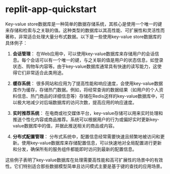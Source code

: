 # replit-app-quickstart

Key-value store数据库是一种简单的数据存储系统，其核心是使用一个唯一的键来存储和检索与之关联的值。这种类型的数据库以其高性能、可扩展性和灵活性而著称，非常适合处理大量分布式数据。以下是一些使用key-value store数据库的具体例子：

1. **会话管理**：
   在Web应用中，可以使用key-value数据库来存储用户的会话信息。每个会话可以有一个唯一的键，与之关联的值是用户的状态信息，如登录状态、购物车内容等。由于key-value数据库通常具有快速的读写能力，这使得它们非常适合此类用途。

2. **缓存系统**：
   很多网站和应用为了提高性能和响应速度，会使用key-value数据库作为缓存，存储热门数据。例如，将经常查询的数据结果（如用户的个人资料信息、热门商品的详细信息等）存储在Redis这样的key-value数据库中，可以极大地减少对后端数据库的访问次数，提高应用的响应速度。

3. **实时推荐系统**：
   在电商或社交媒体平台，key-value存储可以用来实时处理和推送个性化内容或商品推荐。系统可以根据用户的行为或偏好实时更新key-value数据库中的值，并据此推送相关的商品或内容。

4. **分布式配置管理**：
   分布式系统中，配置信息经常需要快速且频繁地被访问和更新。使用key-value数据库来存储配置信息，可以快速地对全局配置进行更新和分发，确保所有的服务组件都能即时访问到最新的配置信息。

这些例子表明了key-value数据库在处理需要高性能和高可扩展性的场景中的有效性。它们特别适合那些数据模型简单且访问模式主要是基于键的查找的应用场景。

